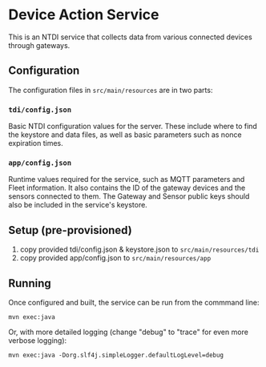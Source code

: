 # Device Action Service

This is an NTDI service that collects data from various connected devices through gateways.

## Configuration

The configuration files in `src/main/resources` are in two parts:
### `tdi/config.json`
Basic NTDI configuration values for the server. These include where to find the keystore and data files, as well as basic parameters such as nonce expiration times.

### `app/config.json`
Runtime values required for the service, such as MQTT parameters and Fleet information. It also contains the ID of the gateway devices and the sensors connected to them. The Gateway and Sensor public keys should also be included in the service's keystore.

## Setup (pre-provisioned)
1. copy provided tdi/config.json & keystore.json to `src/main/resources/tdi`
2. copy provided app/config.json to `src/main/resources/app`

## Running

Once configured and built, the service can be run from the commmand line:
```
mvn exec:java
```

Or, with more detailed logging (change "debug" to "trace" for even more verbose logging):
```
mvn exec:java -Dorg.slf4j.simpleLogger.defaultLogLevel=debug
```
